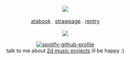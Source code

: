 <div align="center">
  <a href="https://youtu.be/vSrOWujV6Ws?si=2NsffOe5xiRm8-Vn"><img src="https://files.catbox.moe/0lobbl.png"></a><br></br><a href="https://daleon.atabook.org">atabook</a> . <a href="https://yoiyaminiainori.straw.page/">strawpage</a> . <a href="https://rentry.co/dallydaleon">rentry</a>
<br></br><img src="https://komarev.com/ghpvc/?username=dallydaleon&label=CATHYS+CLEARED&color=ff0000&base=1000000&style=plastic">

[![spotify-github-profile](https://spotify-github-profile.kittinanx.com/api/view?uid=it2ib0xsv0lcpad20hktrepj9&cover_image=true&theme=novatorem&show_offline=false&background_color=121212&interchange=false&bar_color=53b14f&bar_color_cover=false)](https://youtu.be/xHa6a3FtPJg?si=Yg89uBRatoaSeaUi)
<br>talk to me about <a href="https://2d-music-projects-multimedia.fandom.com/wiki/2D_Music_Projects_%26_Multimedia_Wiki">2d music projects</a> ill be happy :)<br></br>
